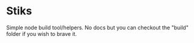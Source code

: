 # Stiks

Simple node build tool/helpers. No docs but you can checkout the "build" folder if you wish to brave it.